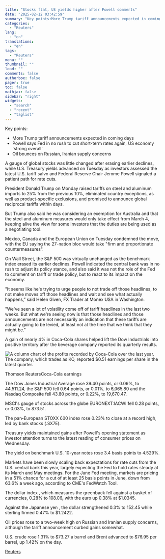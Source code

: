 ```yaml
---
title: "Stocks flat, US yields higher after Powell comments"
date: "2025-02-12 03:42:59"
summary: "Key points:More Trump tariff announcements expected in coming daysPowell says Fed in no rush to cut short-term rates again, US economy 'strong overall'Oil bounces on Russian, Iranian supply concerns A gauge of global stocks was little changed after erasing earlier declines, while U.S. Treasury yields advanced on Tuesday as investors..."
categories:
  - "Reuters"
lang:
  - "en"
translations:
  - "en"
tags:
  - "Reuters"
menu: ""
thumbnail: ""
lead: ""
comments: false
authorbox: false
pager: true
toc: false
mathjax: false
sidebar: "right"
widgets:
  - "search"
  - "recent"
  - "taglist"
---
```


Key points:

* More Trump tariff announcements expected in coming days
* Powell says Fed in no rush to cut short-term rates again, US economy 'strong overall'
* Oil bounces on Russian, Iranian supply concerns

A gauge of global stocks was little changed after erasing earlier declines, while U.S. Treasury yields advanced on Tuesday as investors assessed the latest U.S. tariff salvo and Federal Reserve Chair Jerome Powell signaled a patient path for rate cuts.

President Donald Trump on Monday raised tariffs on steel and aluminum imports to 25% from the previous 10%, eliminated country exceptions, as well as product-specific exclusions, and promised to announce global reciprocal tariffs within days.

But Trump also said he was considering an exemption for Australia and that the steel and aluminum measures would only take effect from March 4, keeping alive the view for some investors that the duties are being used as a negotiating tool.

Mexico, Canada and the European Union on Tuesday condemned the move, with the EU saying the 27-nation bloc would take "firm and proportionate countermeasures".

On Wall Street, the S&P 500 was virtually unchanged as the benchmark index erased its earlier declines. Powell indicated the central bank was in no rush to adjust its policy stance, and also said it was not the role of the Fed to comment on tariff or trade policy, but to react to its impact on the economy.

"It seems like he's trying to urge people to not trade off those headlines, to not make moves off those headlines and wait and see what actually happens,” said Helen Given, FX Trader at Monex USA in Washington.

"We've seen a lot of volatility come off of tariff headlines in the last two weeks. But what we're seeing now is that those headlines and those announcements are not necessarily an indication that these tariffs are actually going to be levied, at least not at the time that we think that they might be."

A gain of nearly 4% in Coca-Cola shares helped lift the Dow Industrials into positive territory after the beverage company reported its quarterly results.

![A column chart of the profits recorded by Coca-Cola over the last year. The company, which trades as KO, reported $0.51 earnings per share in the latest quarter.](https://s3.tradingview.com/news/image/tag:reuters.com,2025:newsml_L1N3P2132-d546a059e703ffcbf4343435483fff4d-resized.jpeg)

Thomson ReutersCoca-Cola earnings



The Dow Jones Industrial Average rose 39.40 points, or 0.09%, to 44,511.24, the S&P 500 fell 0.64 points, or 0.01%, to 6,065.80 and the Nasdaq Composite fell 43.80 points, or 0.22%, to 19,670.47.

MSCI's gauge of stocks across the globe EURONEXT:IACWI fell 0.28 points, or 0.03%, to 873.51.

The pan-European STOXX 600 index rose 0.23% to close at a record high, led by bank stocks (.SX7E).

Treasury yields maintained gains after Powell's opening statement as investor attention turns to the latest reading of consumer prices on Wednesday.

The yield on benchmark U.S. 10-year notes rose 3.4 basis points to 4.529%.

Markets have been slowly scaling back expectations for rate cuts from the U.S. central bank this year, largely expecting the Fed to hold rates steady at its March and May meetings. For the June Fed meeting, markets are pricing in a 51% chance for a cut of at least 25 basis points in June, down from 63.6% a week ago, according to CME's FedWatch Tool.

The dollar index , which measures the greenback fell against a basket of currencies, 0.28% to 108.06, with the euro up 0.38% at $1.0345.

Against the Japanese yen , the dollar strengthened 0.3% to 152.45 while sterling firmed 0.47% to $1.2422.

Oil prices rose to a two-week high on Russian and Iranian supply concerns, although the tariff announcement curbed gains somewhat.

U.S. crude rose 1.31% to $73.27 a barrel and Brent advanced to $76.95 per barrel, up 1.42% on the day.

[Reuters](https://www.tradingview.com/news/reuters.com,2025:newsml_L1N3P2132:0-stocks-flat-us-yields-higher-after-powell-comments/)
